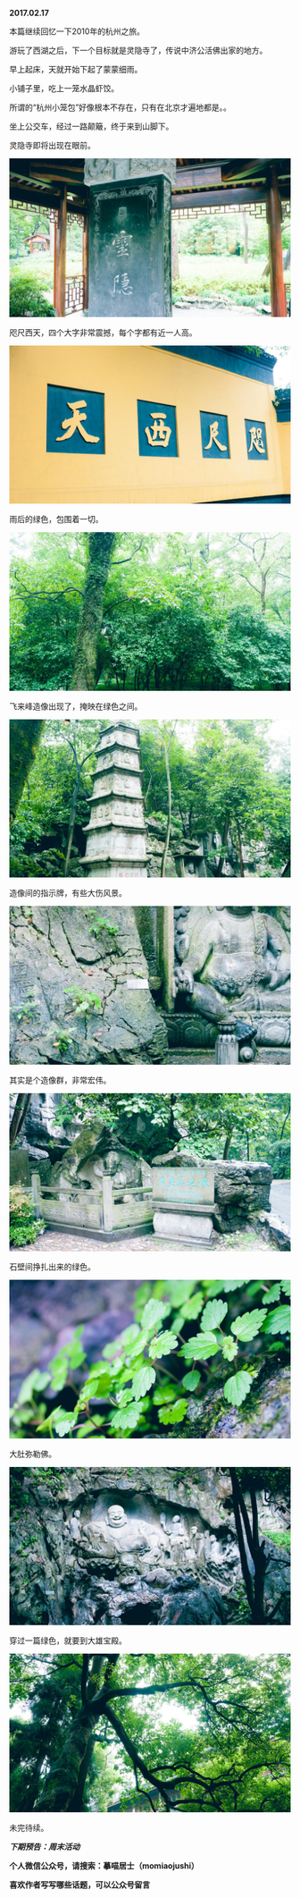 
          
            
**2017.02.17**

本篇继续回忆一下2010年的杭州之旅。

游玩了西湖之后，下一个目标就是灵隐寺了，传说中济公活佛出家的地方。

早上起床，天就开始下起了蒙蒙细雨。

小铺子里，吃上一笼水晶虾饺。

所谓的“杭州小笼包”好像根本不存在，只有在北京才遍地都是。。

坐上公交车，经过一路颠簸，终于来到山脚下。

灵隐寺即将出现在眼前。




![](img/51001-3eec576f89fdad68.jpg)




咫尺西天，四个大字非常震撼，每个字都有近一人高。




![](img/51001-4c50c6b4dfce4e05.jpg)




雨后的绿色，包围着一切。




![](img/51001-8d5de0dc92284e27.jpg)




飞来峰造像出现了，掩映在绿色之间。




![](img/51001-e581fde8836b9606.jpg)




造像间的指示牌，有些大伤风景。




![](img/51001-1234bee9d5c76c3f.jpg)




其实是个造像群，非常宏伟。




![](img/51001-2d46faf4d4e2341f.jpg)




石壁间挣扎出来的绿色。




![](img/51001-494fffcbeaf11d21.jpg)




大肚弥勒佛。




![](img/51001-1fe42836c268bce6.jpg)




穿过一篇绿色，就要到大雄宝殿。




![](img/51001-b3b020b7f76bd551.jpg)




未完待续。


***下期预告：周末活动***


**个人微信公众号，请搜索：摹喵居士（momiaojushi）**

**喜欢作者写写哪些话题，可以公众号留言**

          
        